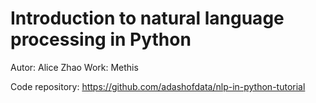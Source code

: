 # Introduction to natural language processing in Python

Autor: Alice Zhao
Work: Methis

Code repository:
https://github.com/adashofdata/nlp-in-python-tutorial